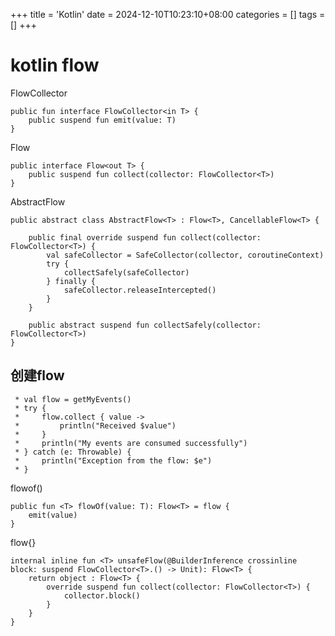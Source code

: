 +++
title = 'Kotlin'
date = 2024-12-10T10:23:10+08:00
categories = []
tags = []
+++

# kotlin flow

FlowCollector

```
public fun interface FlowCollector<in T> {
    public suspend fun emit(value: T)
}
```

Flow
```
public interface Flow<out T> {
    public suspend fun collect(collector: FlowCollector<T>)
}
```

AbstractFlow
```
public abstract class AbstractFlow<T> : Flow<T>, CancellableFlow<T> {

    public final override suspend fun collect(collector: FlowCollector<T>) {
        val safeCollector = SafeCollector(collector, coroutineContext)
        try {
            collectSafely(safeCollector)
        } finally {
            safeCollector.releaseIntercepted()
        }
    }

    public abstract suspend fun collectSafely(collector: FlowCollector<T>)
}
```

## 创建flow
```
 * val flow = getMyEvents()
 * try {
 *     flow.collect { value ->
 *         println("Received $value")
 *     }
 *     println("My events are consumed successfully")
 * } catch (e: Throwable) {
 *     println("Exception from the flow: $e")
 * }
```

flowof()
```
public fun <T> flowOf(value: T): Flow<T> = flow {
    emit(value)
}
```

flow{}
```
internal inline fun <T> unsafeFlow(@BuilderInference crossinline block: suspend FlowCollector<T>.() -> Unit): Flow<T> {
    return object : Flow<T> {
        override suspend fun collect(collector: FlowCollector<T>) {
            collector.block()
        }
    }
}
```